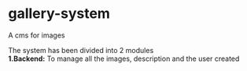 # gallery-system

A cms for images 

The system has been divided into 2 modules <br>
<strong>1.Backend:</strong> To manage all the images, description and the user created 

